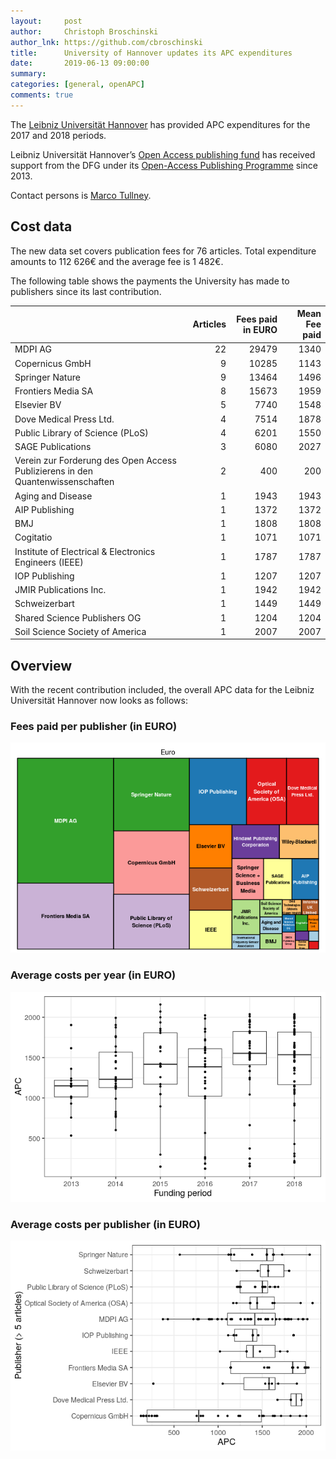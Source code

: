 ```yaml
---
layout:     post
author:     Christoph Broschinski
author_lnk: https://github.com/cbroschinski
title:      University of Hannover updates its APC expenditures
date:       2019-06-13 09:00:00
summary:    
categories: [general, openAPC]
comments: true
---
```





The [Leibniz Universität Hannover](https://www.uni-hannover.de/en/) has provided APC expenditures for the 2017 and 2018 periods.

Leibniz Universität Hannover’s [Open Access publishing fund](https://www.tib.eu/en/publishing-archiving/open-access/financing-open-access/publishing-fund-leibniz-universitaet/) has received support from the DFG under its [Open-Access Publishing Programme](http://www.dfg.de/en/research_funding/programmes/infrastructure/lis/funding_opportunities/open_access/) since 2013.

Contact persons is [Marco Tullney](mailto:marco.tullney@tib.uni-hannover.de).

## Cost data



The new data set covers publication fees for 76 articles. Total expenditure amounts to 112 626€ and the average fee is 1 482€.

The following table shows the payments the University has made to publishers since its last contribution.


|                                                                               | Articles| Fees paid in EURO| Mean Fee paid|
|:------------------------------------------------------------------------------|--------:|-----------------:|-------------:|
|MDPI AG                                                                        |       22|             29479|          1340|
|Copernicus GmbH                                                                |        9|             10285|          1143|
|Springer Nature                                                                |        9|             13464|          1496|
|Frontiers Media SA                                                             |        8|             15673|          1959|
|Elsevier BV                                                                    |        5|              7740|          1548|
|Dove Medical Press Ltd.                                                        |        4|              7514|          1878|
|Public Library of Science (PLoS)                                               |        4|              6201|          1550|
|SAGE Publications                                                              |        3|              6080|          2027|
|Verein zur Forderung des Open Access Publizierens in den Quantenwissenschaften |        2|               400|           200|
|Aging and Disease                                                              |        1|              1943|          1943|
|AIP Publishing                                                                 |        1|              1372|          1372|
|BMJ                                                                            |        1|              1808|          1808|
|Cogitatio                                                                      |        1|              1071|          1071|
|Institute of Electrical & Electronics Engineers (IEEE)                         |        1|              1787|          1787|
|IOP Publishing                                                                 |        1|              1207|          1207|
|JMIR Publications Inc.                                                         |        1|              1942|          1942|
|Schweizerbart                                                                  |        1|              1449|          1449|
|Shared Science Publishers OG                                                   |        1|              1204|          1204|
|Soil Science Society of America                                                |        1|              2007|          2007|

## Overview

With the recent contribution included, the overall APC data for the Leibniz Universität Hannover now looks as follows:

### Fees paid per publisher (in EURO)

![plot of chunk tree_hannover_2019_06_13_full](/figure/tree_hannover_2019_06_13_full-1.png)

###  Average costs per year (in EURO)

![plot of chunk box_hannover_2019_06_13_year_full](/figure/box_hannover_2019_06_13_year_full-1.png)

###  Average costs per publisher (in EURO)

![plot of chunk box_hannover_2019_06_13_publisher_full](/figure/box_hannover_2019_06_13_publisher_full-1.png)

